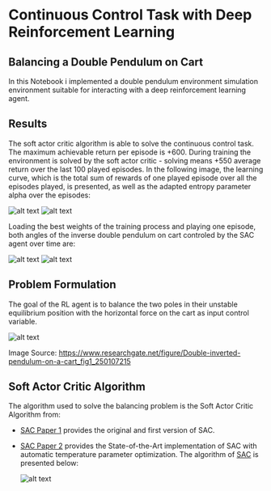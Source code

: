 # Continuous Control Task with Deep Reinforcement Learning
## Balancing a Double Pendulum on Cart
In this Notebook i implemented a double pendulum environment simulation environment suitable for interacting with a deep reinforcement learning agent.

## Results
The soft actor critic algorithm is able to solve the continuous control task. The maximum achievable return per episode is +600. During training the environment is solved by the soft actor critic - solving means +550 average return over the last 100 played episodes.
In the following image, the learning curve, which is the total sum of rewards of one played episode over all the episodes played, is presented, as well as the adapted entropy parameter alpha over the episodes:

![alt text](https://github.com/MarkusUllenbruch/Deep-Reinforcement-Learning-Control/blob/main/DoubleCartPole/plots/_SAC_return_.png)
![alt text](https://github.com/MarkusUllenbruch/Deep-Reinforcement-Learning-Control/blob/main/DoubleCartPole/plots/_SAC_alpha_.png)

Loading the best weights of the training process and playing one episode, both angles of the inverse double pendulum on cart controled by the SAC agent over time are:

![alt text](https://github.com/MarkusUllenbruch/Deep-Reinforcement-Learning-Control/blob/main/DoubleCartPole/plots/phi_1.png)
![alt text](https://github.com/MarkusUllenbruch/Deep-Reinforcement-Learning-Control/blob/main/DoubleCartPole/plots/phi_2.png)

## Problem Formulation
  The goal of the RL agent is to balance the two poles in their unstable equilibrium position with the horizontal force on the cart as input control variable.

![alt text](https://www.researchgate.net/profile/Alexander_Bogdanov6/publication/250107215/figure/fig1/AS:669527859798030@1536639289962/Double-inverted-pendulum-on-a-cart.png)

Image Source: https://www.researchgate.net/figure/Double-inverted-pendulum-on-a-cart_fig1_250107215


  
  ## Soft Actor Critic Algorithm
  The algorithm used to solve the balancing problem is the Soft Actor Critic Algorithm from:
- [SAC Paper 1](https://arxiv.org/abs/1801.01290)
  provides the original and first version of SAC.
- [SAC Paper 2](https://arxiv.org/abs/1812.05905)
  provides the State-of-the-Art implementation of SAC with automatic temperature parameter optimization.
  The algorithm of [SAC](https://spinningup.openai.com/en/latest/_images/math/c01f4994ae4aacf299a6b3ceceedfe0a14d4b874.svg) is presented below:
  
  ![alt text](https://spinningup.openai.com/en/latest/_images/math/c01f4994ae4aacf299a6b3ceceedfe0a14d4b874.svg)
